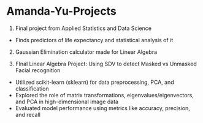 # Amanda-Yu-Projects
1. Final project from Applied Statistics and Data Science
- Finds predictors of life expectancy and statistical analysis of it

2. Gaussian Elimination calculator made for Linear Algebra

3. FInal Linear Algebra Project: Using SDV to detect Masked vs Unmasked Facial recognition
- Utilized scikit-learn (sklearn) for data preprocessing, PCA, and classification
- Explored the role of matrix transformations, eigenvalues/eigenvectors, and PCA in high-dimensional image data
- Evaluated model performance using metrics like accuracy, precision, and recall

